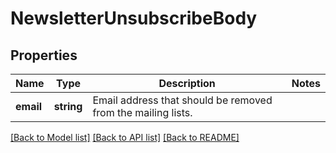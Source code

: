 # NewsletterUnsubscribeBody

## Properties
Name | Type | Description | Notes
------------ | ------------- | ------------- | -------------
**email** | **string** | Email address that should be removed from the mailing lists. | 

[[Back to Model list]](../../README.md#documentation-for-models) [[Back to API list]](../../README.md#documentation-for-api-endpoints) [[Back to README]](../../README.md)

